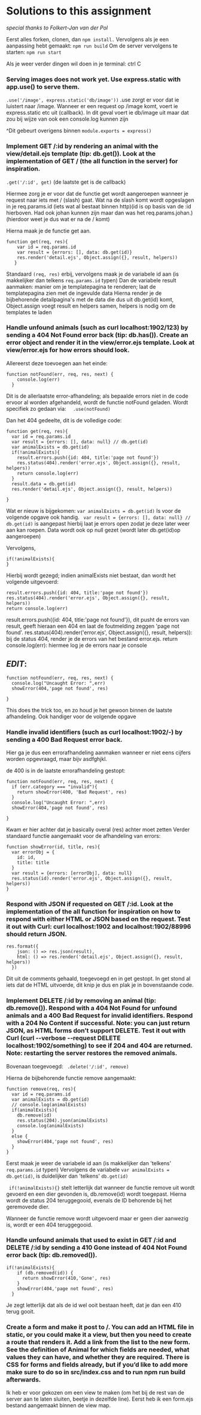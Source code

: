 # Solutions to this assignment
*special thanks to Folkert-Jan van der Pol*

Eerst alles forken, clonen, dan ```npm install.```
Vervolgens als je een aanpassing hebt gemaakt: ```npm run build```
Om de server vervolgens te starten: ```npm run start```

Als je weer verder dingen wil doen in je terminal:  ctrl C

### **Serving images does not work yet. Use express.static with app.use() to serve them.**
``` .use('/image', express.static('db/image')) ```
.use zorgt er voor dat ie luistert naar /image. Wanneer er een request op /image komt, voert ie express.static etc uit (callback).
In dit geval voert ie db/image uit maar dat zou bij wijze van ook een console.log kunnen zijn

^Dit gebeurt overigens binnen ```module.exports = express()```

### **Implement GET /:id by rendering an animal with the view/detail.ejs template (tip: db.get()). Look at the implementation of GET / (the all function in the server) for inspiration.**
```.get('/:id', get)```          (de laatste get is de callback)

  Hiermee zorg je er voor dat de functie get wordt aangeroepen wanneer je request naar iets met / (slash) gaat. Wat na de slash komt wordt opgeslagen in je req.params.id (iets wat al bestaat binnen http)(id is op basis van de :id hierboven. Had ook johan kunnen zijn maar dan was het req.params.johan.) (hierdoor weet je dus wat er na de / komt)

  Hierna maak je de functie get aan.

```
function get(req, res){
    var id = req.params.id
    var result = {errors: [], data: db.get(id)}
    res.render('detail.ejs', Object.assign({}, result, helpers))
   }
 ```

  Standaard ```(req, res)``` erbij, vervolgens maak je de variabele id aan (is makkelijker dan telkens ```req.params.id``` typen)
  Dan de variabele result aanmaken: manier om je templatepagina te renderen; laat de templatepagina zien met de ingevulde data
  Hierna render je de bijbehorende detailpagina's met de data die dus uit db.get(id) komt, Object.assign voegt result en helpers samen, helpers is nodig om de templates te laden


  ### **Handle unfound animals (such as curl localhost:1902/123) by sending a 404 Not Found error back (tip: db.has()). Create an error object and render it in the view/error.ejs template. Look at view/error.ejs for how errors should look.**
Allereerst deze toevoegen aan het einde:

```
function notFound(err, req, res, next) {
    console.log(err)
  }
 ```

Dit is de allerlaatste error-afhandeling; als bepaalde errors niet in de code ervoor al worden afgehandeld, wordt de functie notFound geladen.
Wordt specifiek zo gedaan via:
```   .use(notFound) ```

Dan het 404 gedeelte, dit is de volledige code:

```
function get(req, res){
  var id = req.params.id
  var result = {errors: [], data: null} // db.get(id)
  var animalExists = db.get(id)
  if(!animalExists){
    result.errors.push({id: 404, title:'page not found'})
    res.status(404).render('error.ejs', Object.assign({}, result, helpers))
    return console.log(err)
  }
  result.data = db.get(id)
  res.render('detail.ejs', Object.assign({}, result, helpers))

}
```

Wat er nieuw is bijgekomen:
``` var animalExists = db.get(id) ```
Is voor de volgende opgave ook handig.
``` var result = {errors: [], data: null} // db.get(id)``` is aangepast
hierbij laat je errors open zodat je deze later weer aan kan roepen. Data wordt ook op null gezet (wordt later db.get(id)op aangeroepen)

Vervolgens,
```
if(!animalExists){
}
```

Hierbij wordt gezegd; indien animalExists niet bestaat, dan wordt het volgende uitgevoerd:

```
result.errors.push({id: 404, title:'page not found'})
res.status(404).render('error.ejs', Object.assign({}, result, helpers))
return console.log(err)
```

result.errors.push({id: 404, title:'page not found'}), dit pusht de errors van result, geeft hieraan een 404 en laat de foutmelding zeggen 'page not found'.
res.status(404).render('error.ejs', Object.assign({}, result, helpers)): bij de status 404, render je de errors van het bestand error.ejs.
return console.log(err): hiermee log je de errors naar je console

## *EDIT*:
```
function notFound(err, req, res, next) {
  console.log("Uncaught Error: ",err)
  showError(404,'page not found', res)

}
```

This does the trick too, en zo houd je het gewoon binnen de laatste afhandeling. Ook handiger voor de volgende opgave


### **Handle invalid identifiers (such as curl localhost:1902/-) by sending a 400 Bad Request error back.**
Hier ga je dus een errorafhandeling aanmaken wanneer er niet eens cijfers worden opgevraagd, maar bijv asdfghjkl.

de 400 is in de laatste errorafhandeling gestopt:

```
function notFound(err, req, res, next) {
  if (err.category === "invalid"){
    return showError(400, 'Bad Request', res)
  }
  console.log("Uncaught Error: ",err)
  showError(404,'page not found', res)

}
```

Kwam er hier achter dat je basically overal (res) achter moet zetten
Verder standaard functie aangemaakt voor de afhandeling van errors:

```
function showError(id, title, res){
  var errorObj = {
    id: id,
    title: title
  }
  var result = {errors: [errorObj], data: null}
  res.status(id).render('error.ejs', Object.assign({}, result, helpers))
}
```

### **Respond with JSON if requested on GET /:id. Look at the implementation of the all function for inspiration on how to respond with either HTML or JSON based on the request. Test it out with Curl: curl localhost:1902 and localhost:1902/88996 should return JSON.**

```
res.format({
    json: () => res.json(result),
    html: () => res.render('detail.ejs', Object.assign({}, result, helpers))
  })
```

Dit uit de comments gehaald, toegevoegd en in get gestopt.
In get stond al iets dat de HTML uitvoerde, dit knip je dus en plak je in bovenstaande code.

### **Implement DELETE /:id by removing an animal (tip: db.remove()). Respond with a 404 Not Found for unfound animals and a 400 Bad Request for invalid identifiers. Respond with a 204 No Content if successful. Note: you can just return JSON, as HTML forms don’t support DELETE. Test it out with Curl (curl --verbose --request DELETE localhost:1902/something) to see if 204 and 404 are returned. Note: restarting the server restores the removed animals.**

Bovenaan toegevoegd:  ```  .delete('/:id', remove) ```

Hierna de bijbehorende functie remove aangemaakt:
```
function remove(req, res){
  var id = req.params.id
  var animalExists = db.get(id)
  // console.log(animalExists)
  if(animalExists){
    db.remove(id)
    res.status(204).json(animalExists)
    console.log(animalExists)
  }
  else {
    showError(404,'page not found', res)
  }
}
```
Eerst maak je weer de variabele id aan (is makkelijker dan 'telkens' ```req.params.id``` typen)
Vervolgens de variabele ``` var animalExists = db.get(id) ```, is duidelijker dan 'telkens' ```db.get(id)```

``` if(!animalExists){}``` stelt letterlijk dat wanneer de functie remove uit wordt gevoerd en een dier gevonden is, db.remove(id) wordt toegepast. Hierna wordt de status 204 teruggegooid, evenals de ID behorende bij het geremovede dier.

Wanneer de functie remove wordt uitgevoerd maar er geen dier aanwezig is, wordt er een 404 teruggegooid.


### **Handle unfound animals that used to exist in GET /:id and DELETE /:id by sending a 410 Gone instead of 404 Not Found error back (tip: db.removed()).**

```
if(!animalExists){
    if (db.removed(id)) {
      return showError(410,'Gone', res)
    }
    showError(404,'page not found', res)
  }
  ```

Je zegt letterlijk dat als de id wel ooit bestaan heeft, dat je dan een 410 terug gooit.

### **Create a form and make it post to /. You can add an HTML file in static, or you could make it a view, but then you need to create a route that renders it. Add a link from the list to the new form. See the definition of Animal for which fields are needed, what values they can have, and whether they are required. There is CSS for forms and fields already, but if you’d like to add more make sure to do so in src/index.css and to run npm run build afterwards.**

Ik heb er voor gekozen om een view te maken (om het bij de rest van de server aan te laten sluiten, beetje in dezelfde line).
Eerst heb ik een form.ejs bestand aangemaakt binnen de view map.
